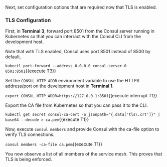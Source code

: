 Next, set configuration options that are required now that TLS is enabled.

### TLS Configuration

First, in **Terminal 3**, forward port 8501 from the Consul server running in
Kubernetes so that you can interract with the Consul CLI from the development host.

Note that with TLS enabled, Consul uses port 8501 instead of 8500 by default.

`kubectl port-forward --address 0.0.0.0 consul-server-0 8501:8501`{{execute T3}}

Set the `CONSUL_HTTP_ADDR` environment variable to use the HTTPS address/port on
the development host in **Terminal 1**.

`export CONSUL_HTTP_ADDR=https://127.0.0.1:8501`{{execute interrupt T1}}

Export the CA file from Kubernetes so that you can pass it to the CLI.

`kubectl get secret consul-ca-cert -o jsonpath="{.data['tls\.crt']}" | base64 --decode > ca.pem`{{execute T1}}

Now, execute `consul members` and provide Consul with the ca-file option to verify TLS
connections.

`consul members -ca-file ca.pem`{{execute T1}}

You now observe a list of all members of the service mesh. This
proves that TLS is being enforced.
